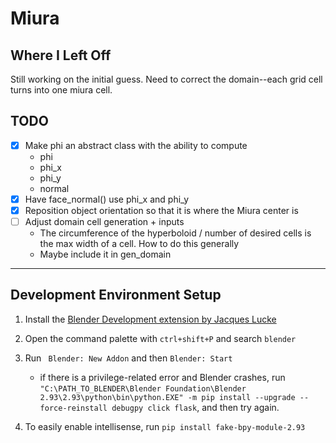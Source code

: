 # Miura

## Where I Left Off

Still working on the initial guess. Need to correct the domain--each grid cell turns into one miura cell.

## TODO

-   [x] Make phi an abstract class with the ability to compute
    -   phi
    -   phi_x
    -   phi_y
    -   normal
-   [x] Have face_normal() use phi_x and phi_y
-   [x] Reposition object orientation so that it is where the Miura center is
-   [ ] Adjust domain cell generation + inputs
    -   The circumference of the hyperboloid / number of desired cells is the max width of a cell. How to do this generally
    -   Maybe include it in gen_domain

---

## Development Environment Setup

1. Install the [Blender Development extension by Jacques Lucke](https://marketplace.visualstudio.com/items?itemName=JacquesLucke.blender-development)

2. Open the command palette with `ctrl+shift+P` and search `blender`

3. Run ` Blender: New Addon` and then `Blender: Start`

    - if there is a privilege-related error and Blender crashes, run
      `"C:\PATH_TO_BLENDER\Blender Foundation\Blender 2.93\2.93\python\bin\python.EXE" -m pip install --upgrade --force-reinstall debugpy click flask`, and then try again.

4. To easily enable intellisense, run `pip install fake-bpy-module-2.93`
